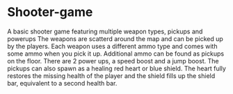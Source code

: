 # Shooter-game
A basic shooter game featuring multiple weapon types, pickups and powerups
The weapons are scatterd around the map and can be picked up by the players. Each weapon uses a different ammo type and comes with some ammo when you pick it up. Additional ammo can be found as pickups on the floor.
There are 2 power ups, a speed boost and a jump boost.
The pickups can also spawn as a healing red heart or blue shield. The heart fully restores the missing health of the player and the shield fills up the shield bar, equivalent to a second health bar.
